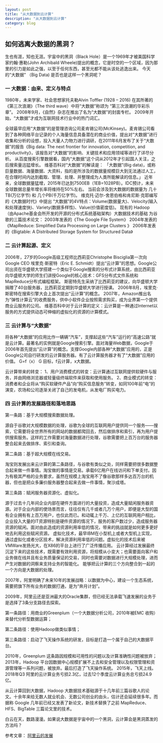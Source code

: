 ```yaml
---
layout: post
title: "从大数据到云计算"
description: "从大数据到云计算"
category: blog
---
```


## 如何逃离大数据的黑洞？

生也有涯，知也无涯。宇宙中的黑洞（Black Hole）是一个1969年才被美国科学家约翰·惠勒(John Archibald Wheele)提出的概念，它是时空的一个区域，因为那里的引力是如此之强，以至于任何东西，甚至光都不能从该处逃逸出来。
今天的“大数据” （Big Data) 是否也是这样一个黑洞呢？


### 一 大数据：由来、定义与特点
1980年，未来学家、社会思想家托夫勒Alvin Toffler (1928 – 2016) 在其所著的《第三次浪潮》（The third wave）中将“大数据”称颂为 “第三次浪潮的华彩乐章”。
2008年9月，《自然》杂志在推出了名为“大数据”的封面专栏。
2009年开始，“大数据”才成为互联网技术行业中的热门词汇。

全球最早应用“大数据”的是管理咨询公司麦肯锡公司(McKinsey)。麦肯锡公司看到了各种网络平台记录的个人海量信息具备潜在的商业价值，提出对“大数据”进行收集和分析的设想，投入大量人力物力进行调研，在2011年6月发布了关于“大数据”的报告《Big data: The next frontier for innovation, competition, and productivity》，该报告对“大数据”的影响、关键技术和应用领域等进行了详尽分析。
从百度搜索引擎数据看，国内“大数据”这个词从2012年才引起国人关注，之后搜索量迅猛增长。
维基百科对“大数据”的解读是：
「大数据”(Big data)，或称巨量数据、海量数据、大资料，指的是所涉及的数据量规模巨大到无法通过人工，在合理时间内达到截取、管理、处理、并整理成为人类所能解读的信息。」
近年来，全球数据量猛增，2015年已达到7500EB（1EB=1028PB）。IDC预计，未来全球数据总量年增长率将维持在50%左右。
当前会涉及到大数据的数据量为 几十TB(万亿字节) 和 几个PB(千万亿字节)。
维克托·迈尔-舍恩伯格和肯尼斯·克耶编写的《大数据时代》中提出
“大数据”的4V特点：Volume(数据量大)、Velocity(输入和处理速度快)、Variety(数据多样性)、Value(价值密度低)。
现有的 Hadoop （由Apache基金会所开发的开源的分布式系统基础架构）大数据技术的基础 为谷歌的三篇技术论文：
2003年发表的《The Google File System》 2004年发表的《MapReduce: Simplified Data Processing on Large Clusters 》 2006年发表的《Bigtable: A Distributed Storage System for Structured Data》

### 二 云计算起源、定义
2006年，27岁的Google高级工程师比西莉亚Christophe Bisciglia第一次向Google CEO 埃里克·斯密特（Eric E. Schmidt）提出“云计算”的思想。Google公司出资在华盛顿大学搭建一个类似于Google搜索的分布式计算系统，由比西莉亚向华盛顿大学的师生们讲授Google的核心技术：GFS分布式文件系统和MapReduce分布式编程框架。
斯密特先生采纳了比西莉亚的建议，向华盛顿大学捐赠了40台服务器，比西莉亚定期到华盛顿大学进行授课。
2006年8月，埃里克·斯密特在搜索引擎大会上首次提出“云计算”的概念。
2007年，Amazon推出名为“弹性计算云”的收费服务，供中小软件企业按照需求购买，成为业界第一个提供商业云服务的公司。
维基百科中对于云计算的定义：云计算是一种通过Internet以服务的方式提供动态可伸缩的虚拟化的资源的计算模式。

### 三 云计算与“大数据”
将各种“大数据”的应用比作一辆辆“汽车”，支撑起这些“汽车”运行的“高速公路”就是云计算。最著名的实例就是Google搜索引擎。面对海量Web数据，Google于2006年首先提出“云计算”的概念。支撑Google内部各种“大数据”应用的，正是Google公司自行研发的云计算服务器。有了云计算服务器才有了“大数据”应用的价值。
G=f（x） G 目标，f云计算，x大数据。

云计算带来的转变：
1、用户消费模式的转变：云计算通过互联网提供软硬件与服务，并由网络浏览器或轻量级终端软件来获取和使用服务。
2、商业模式的转变：消费者和企业将从“购买软硬件产品”向“购买信息服务”转变，如同100年前“电”的演变，农场和公司逐渐关闭了自己的发电机，从发电厂购买电力。

### 四 云计算的发展路径和落地思路

第一条路：基于大规模搜索数据处理。

源自于谷歌对大规模数据的处理，谷歌为全球的互联网用户提供同一个服务——搜索，它需要将全世界所有的网站的数据都爬回去，然后做排序和索引，再为用户提供搜索服务。这样的工作需要对海量数据进行处理，谷歌需要把上百万台的服务器整合起来去做排序、索引和查询。

第二条路：基于超大规模在线交易。

淘宝则发展出来云计算的第二条路径，与谷歌有类似之处，同样需要把很多数据整合起来做一件事情。淘宝做的事情是交易。承载6亿用户在线访问和下单支付。因为有极其严格的业务要求，虽然在规模上淘宝用不了像谷歌那样多达百万台的机器，但也是把众多廉价服务器整合起来去做一件事情，聚沙成塔。

第三条路：赋闲服务器资源化、虚拟化。

源于过去十几年间企业内部在硬件方面进行的大量投资，造成大量赋闲服务器资源。对于企业内部的使场景而言，往往仅有几千或者几万个用户，即便是大型的国有企业拥有有上百万用户，也仅此而已。和动辄上千万、上亿的互联网用户相比，企业投入大量的IT资源特别是硬件资源的情况下，服务的客户数过少，造成服务器资源的赋闲。面对由此造成的资源利用率低的情况，带来的挑战就是如何更多更好地去利用这些赋闲资源。
虚拟化技术，最早IBM在小型机上或者大型机上实现，通过虚拟化或者分区技术，解决资源利用率低的问题。虚拟化的技术后来被VMWare发扬光大，在X86的平台上进行了广泛传播应用。
云计算经过发展最终沉淀下来的这些技术，既需要有效利用资源，将规模从小变大；也需要面向客户和业务做在线并且有业务质量保证的交易，同时也需要对数据进行大规模处理，进而产生对数据的洞察来支持业务的智能化。
能够把云计算的三个方向整合到一起的一个方向是大数据的处理。

2007年，阿里明确了未来10年的发展战略：以数据为中心，建设一个生态系统，需要把旗下所有业务的数据打通，是为“奔月计划”。

2009年，阿里云还是亚洲最大的Oracle集群，但已经无法承载飞速发展的业务于是选择了3条分支路径去探索。

第一条路径：用商业的Greenplum（一个大数据分析公司，2010年被EMC 收购）来替代分析型数据运算；

第二条路径：使用Hadoop做类似事情；

第三条路径：启动了飞天操作系统的研发，目标是打造一个属于自己的大数据平台。

2010年，Greenplum 这条路因规模和可用性的问题以及计算准确性问题被放弃；
2013年，Hadoop 平台因数据中心规模扩展不上去和安全管理以及权限管理和资源管理等一系列问题，被放弃。最后打造了飞天操作系统。
2015年，飞天上线。
2018年Q3 阿里的云计算业务亏损2.3亿，过去12个季度云计算业务总亏损24.9亿。

从云计算回到大数据，Hadoop 大数据技术基础源于十几年前三篇谷歌人的论文。十余年来给无数人就业机会、无数公司创业的由头，估计还会延续很多年。而据称 Google 几年前已经又发表了新论文，新技术替换了之前 MapReduce、HFS、BigTable 三篇论文里的技术。

白云在天，数路漫漫。如果说大数据是宇宙中的一个黑洞，云计算会是黑洞蒸发的方法吗？





参考文章：  [阿里云的发展](http://www.techweb.com.cn/news/2016-06-08/2344624.shtml)
